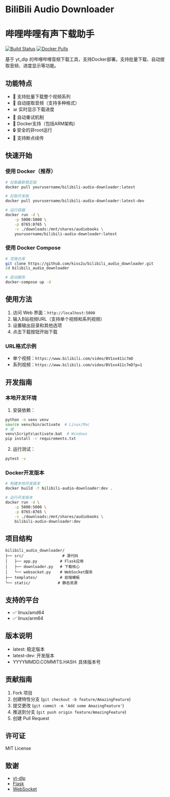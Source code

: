 # BiliBili Audio Downloader
# 哔哩哔哩有声下载助手

[![Build Status](https://github.com/kiss2u/bilibili_audio_downloader/workflows/Build%20and%20Push%20Docker%20Image/badge.svg)](https://github.com/kiss2u/bilibili_audio_downloader/actions)
[![Docker Pulls](https://img.shields.io/docker/pulls/yourusername/bilibili-audio-downloader.svg)](https://hub.docker.com/r/yourusername/bilibili-audio-downloader)

基于 yt_dlp 的哔哩哔哩音频下载工具，支持Docker部署。支持批量下载、自动提取音频、进度显示等功能。

## 功能特点

- 🚀 支持批量下载整个视频系列
- 🎵 自动提取音频（支持多种格式）
- 📊 实时显示下载进度
- 🔄 自动重试机制
- 🐳 Docker支持（包括ARM架构）
- 🔒 安全的非root运行
- 💾 支持断点续传

## 快速开始

### 使用 Docker（推荐）

```bash
# 拉取最新稳定版
docker pull yourusername/bilibili-audio-downloader:latest

# 拉取开发版
docker pull yourusername/bilibili-audio-downloader:latest-dev

# 运行容器
docker run -d \
    -p 5000:5000 \
    -p 8765:8765 \
    -v ./downloads:/mnt/shares/audiobooks \
    yourusername/bilibili-audio-downloader:latest
```

### 使用 Docker Compose

```bash
# 克隆仓库
git clone https://github.com/kiss2u/bilibili_audio_downloader.git
cd bilibili_audio_downloader

# 启动服务
docker-compose up -d
```

## 使用方法

1. 访问 Web 界面：`http://localhost:5000`
2. 输入B站视频URL（支持单个视频和系列视频）
3. 设置输出目录和其他选项
4. 点击下载按钮开始下载

### URL格式示例

- 单个视频：`https://www.bilibili.com/video/BV1xx411c7mD`
- 系列视频：`https://www.bilibili.com/video/BV1xx411c7mD?p=1`

## 开发指南

### 本地开发环境

1. 安装依赖：
```bash
python -m venv venv
source venv/bin/activate  # Linux/Mac
# 或
venv\Scripts\activate.bat  # Windows
pip install -r requirements.txt
```

2. 运行测试：
```bash
pytest -v
```

### Docker开发版本

```bash
# 构建本地开发版本
docker build -t bilibili-audio-downloader:dev .

# 运行开发版本
docker run -d \
    -p 5000:5000 \
    -p 8765:8765 \
    -v ./downloads:/mnt/shares/audiobooks \
    bilibili-audio-downloader:dev
```

## 项目结构

```
bilibili_audio_downloader/
├── src/                 # 源代码
│   ├── app.py          # Flask应用
│   ├── downloader.py   # 下载核心
│   └── websocket.py    # WebSocket服务
├── templates/          # 前端模板
└── static/            # 静态资源
```

## 支持的平台

- ✅ linux/amd64
- ✅ linux/arm64

## 版本说明

- latest: 稳定版本
- latest-dev: 开发版本
- YYYYMMDD.COMMITS.HASH: 具体版本号

## 贡献指南

1. Fork 项目
2. 创建特性分支 (`git checkout -b feature/AmazingFeature`)
3. 提交更改 (`git commit -m 'Add some AmazingFeature'`)
4. 推送到分支 (`git push origin feature/AmazingFeature`)
5. 创建 Pull Request

## 许可证

MIT License

## 致谢

- [yt-dlp](https://github.com/yt-dlp/yt-dlp)
- [Flask](https://flask.palletsprojects.com/)
- [WebSocket](https://websockets.readthedocs.io/)
